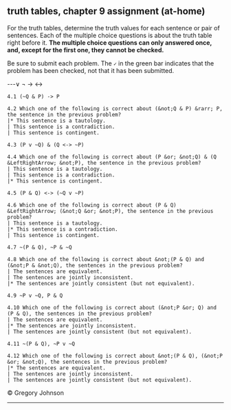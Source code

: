 ## truth tables, chapter 9 assignment (at-home)
 

For the truth tables, determine the truth values for each sentence or pair of sentences. Each of the multiple choice questions is about the truth table right before it. **The multiple choice questions can only answered once, and, except for the first one, they cannot be checked.** 

Be sure to submit each problem. The `✓` in the green bar indicates that the problem has been checked, not that it has been submitted.

---&or; &not; &rarr; &LeftRightArrow;

~~~{.TruthTable .Simple system="magnusSL" options="nocounterexample" points="10" late-credit="8"}
4.1 (~Q & P) -> P
~~~

~~~{.QualitativeProblem .MultipleChoice options="check" points="7" late-credit="5"}
4.2 Which one of the following is correct about (&not;Q & P) &rarr; P, the sentence in the previous problem?
|* This sentence is a tautology.
| This sentence is a contradiction.
| This sentence is contingent.
~~~



~~~{.TruthTable .Simple system="magnusSL" options="nocounterexample" points="10" late-credit="8"}
4.3 (P v ~Q) & (Q <-> ~P)
~~~

~~~{.QualitativeProblem .MultipleChoice options="exam" points="7" late-credit="5"}
4.4 Which one of the following is correct about (P &or; &not;Q) & (Q &LeftRightArrow; &not;P), the sentence in the previous problem?
| This sentence is a tautology.
| This sentence is a contradiction.
|* This sentence is contingent.
~~~



~~~{.TruthTable .Simple system="magnusSL" options="nocounterexample" points="10" late-credit="8"}
4.5 (P & Q) <-> (~Q v ~P)
~~~

~~~{.QualitativeProblem .MultipleChoice options="exam" points="7" late-credit="5"}
4.6 Which one of the following is correct about (P & Q) &LeftRightArrow; (&not;Q &or; &not;P), the sentence in the previous problem?
| This sentence is a tautology.
|* This sentence is a contradiction.
| This sentence is contingent.
~~~



~~~{.TruthTable .Simple system="magnusSL" options="nocounterexample" points="10" late-credit="8"}
4.7 ~(P & Q), ~P & ~Q
~~~

~~~{.QualitativeProblem .MultipleChoice options="exam" points="7" late-credit="5"}
4.8 Which one of the following is correct about &not;(P & Q) and (&not;P & &not;Q), the sentences in the previous problem?
| The sentences are equivalent.
| The sentences are jointly inconsistent.
|* The sentences are jointly consistent (but not equivalent).
~~~



~~~{.TruthTable .Simple system="magnusSL" options="nocounterexample" points="10" late-credit="8"}
4.9 ~P v ~Q, P & Q
~~~

~~~{.QualitativeProblem .MultipleChoice options="exam" points="7" late-credit="5"}
4.10 Which one of the following is correct about (&not;P &or; Q) and (P & Q), the sentences in the previous problem?
| The sentences are equivalent.
|* The sentences are jointly inconsistent.
| The sentences are jointly consistent (but not equivalent).
~~~



~~~{.TruthTable .Simple system="magnusSL" options="nocounterexample" points="10" late-credit="8"}
4.11 ~(P & Q), ~P v ~Q
~~~

~~~{.QualitativeProblem .MultipleChoice options="exam" points="7" late-credit="5"}
4.12 Which one of the following is correct about &not;(P & Q), (&not;P &or; &not;Q), the sentences in the previous problem?
|* The sentences are equivalent.
| The sentences are jointly inconsistent.
| The sentences are jointly consistent (but not equivalent).
~~~


<p>&copy; <script>document.write(new Date().getFullYear())</script> Gregory Johnson</p>

---